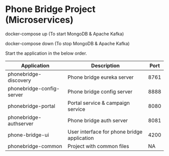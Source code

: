 # Phone Bridge Project (Microservices)

docker-compose up (To start MongoDB & Apache Kafka)

docker-compose down (To stop MongoDB & Apache Kafka)

Start the application in the below order.

| Application  | Description | Port |
| ------------- | ------------- | ------------- |
| phonebridge-discovery  | Phone bridge eureka server  | 8761  |
| phonebridge-config-server  | Phone bridge config server  | 8888  |
| phonebridge-portal  | Portal service & campaign service  | 8080  |
| phonebridge-authserver  | Phone bridge auth server  | 8081  |
| phone-bridge-ui  | User interface for phone bridge application  | 4200  |
| phonebridge-common  | Project with common files  | NA  |

